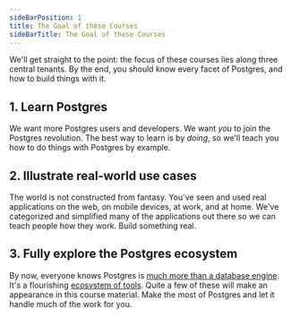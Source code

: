 ```yaml
---
sideBarPosition: 1
title: The Goal of these Courses
sideBarTitle: The Goal of these Courses
---
```


We'll get straight to the point: the focus of these courses lies along three central tenants. By the end, you should know every facet of Postgres, and how to build things with it.

## 1. Learn Postgres

We want more Postgres users and developers. We want _you_ to join the Postgres revolution. The best way to learn is by _doing_, so we'll teach you how to do things with Postgres by example.

## 2. Illustrate real-world use cases

The world is not constructed from fantasy. You've seen and used real applications on the web, on mobile devices, at work, and at home. We've categorized and simplified many of the applications out there so we can teach people how they work. Build something real.

## 3. Fully explore the Postgres ecosystem

By now, everyone knows Postgres is [much more than a database engine](https://pgt.dev/). It's a flourishing [ecosystem of tools](https://medium.com/@fengruohang/postgres-is-eating-the-database-world-157c204dcfc4). Quite a few of these will make an appearance in this course material. Make the most of Postgres and let it handle much of the work for you.
